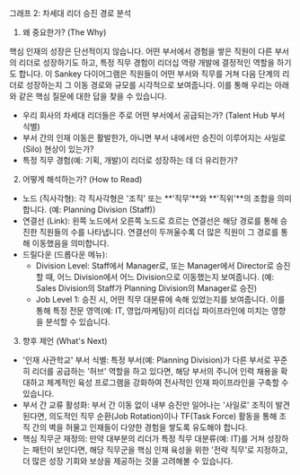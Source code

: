 그래프 2: 차세대 리더 승진 경로 분석

1. 왜 중요한가? (The Why)

핵심 인재의 성장은 단선적이지 않습니다. 어떤 부서에서 경험을 쌓은 직원이 다른 부서의 리더로 성장하기도 하고, 특정 직무 경험이 리더십 역량 개발에 결정적인 역할을 하기도 합니다. 이 Sankey 다이어그램은 직원들이 어떤 부서와 직무를 거쳐 다음 단계의 리더로 성장하는지 그 이동 경로와 규모를 시각적으로 보여줍니다. 이를 통해 우리는 아래와 같은 핵심 질문에 대한 답을 찾을 수 있습니다.

- 우리 회사의 차세대 리더들은 주로 어떤 부서에서 공급되는가? (Talent Hub 부서 식별)
- 부서 간의 인재 이동은 활발한가, 아니면 부서 내에서만 승진이 이루어지는 사일로(Silo) 현상이 있는가?
- 특정 직무 경험(예: 기획, 개발)이 리더로 성장하는 데 더 유리한가?

2. 어떻게 해석하는가? (How to Read)

- 노드 (직사각형): 각 직사각형은 '조직' 또는 **'직무'**와 **'직위'**의 조합을 의미합니다. (예: Planning Division (Staff))
- 연결선 (Link): 왼쪽 노드에서 오른쪽 노드로 흐르는 연결선은 해당 경로를 통해 승진한 직원들의 수를 나타냅니다. 연결선이 두꺼울수록 더 많은 직원이 그 경로를 통해 이동했음을 의미합니다.
- 드릴다운 (드롭다운 메뉴):
    - Division Level: Staff에서 Manager로, 또는 Manager에서 Director로 승진할 때, 어느 Division에서 어느 Division으로 이동했는지 보여줍니다. (예: Sales Division의 Staff가 Planning Division의 Manager로 승진)
    - Job Level 1: 승진 시, 어떤 직무 대분류에 속해 있었는지를 보여줍니다. 이를 통해 특정 전문 영역(예: IT, 영업/마케팅)이 리더십 파이프라인에 미치는 영향을 분석할 수 있습니다.

3. 향후 제언 (What's Next)

- '인재 사관학교' 부서 식별: 특정 부서(예: Planning Division)가 다른 부서로 꾸준히 리더를 공급하는 '허브' 역할을 하고 있다면, 해당 부서의 주니어 인력 채용을 확대하고 체계적인 육성 프로그램을 강화하여 전사적인 인재 파이프라인을 구축할 수 있습니다.
- 부서 간 교류 활성화: 부서 간 이동 없이 내부 승진만 일어나는 '사일로' 조직이 발견된다면, 의도적인 직무 순환(Job Rotation)이나 TF(Task Force) 활동을 통해 조직 간의 벽을 허물고 인재들이 다양한 경험을 쌓도록 유도해야 합니다.
- 핵심 직무군 재정의: 만약 대부분의 리더가 특정 직무 대분류(예: IT)를 거쳐 성장하는 패턴이 보인다면, 해당 직무군을 핵심 인재 육성을 위한 '전략 직무'로 지정하고, 더 많은 성장 기회와 보상을 제공하는 것을 고려해볼 수 있습니다.